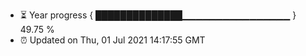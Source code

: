 - ⏳ Year progress { ██████████████▁▁▁▁▁▁▁▁▁▁▁▁▁▁▁▁ } 49.75 %
- ⏰ Updated on Thu, 01 Jul 2021 14:17:55 GMT

